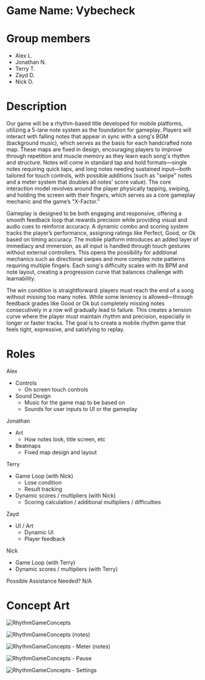 # Game Name: Vybecheck
# Group members
- Alex L.
- Jonathan N.
- Terry T.
- Zayd D.
- Nick D.

# Description
Our game will be a rhythm-based title developed for mobile platforms, utilizing a 5-lane note system as the foundation for gameplay. Players will interact with falling notes that appear in sync with a song's BGM (background music), which serves as the basis for each handcrafted note map. These maps are fixed in design, encouraging players to improve through repetition and muscle memory as they learn each song's rhythm and structure. Notes will come in standard tap and hold formats—single notes requiring quick taps, and long notes needing sustained input—both tailored for touch controls, with possible additions (such as "swipe" notes and a meter system that doubles all notes' score value). The core interaction model revolves around the player physically tapping, swiping, and holding the screen with their fingers, which serves as a core gameplay mechanic and the game’s "X-Factor."

Gameplay is designed to be both engaging and responsive, offering a smooth feedback loop that rewards precision while providing visual and audio cues to reinforce accuracy. A dynamic combo and scoring system tracks the player’s performance, assigning ratings like Perfect, Good, or Ok based on timing accuracy. The mobile platform introduces an added layer of immediacy and immersion, as all input is handled through touch gestures without external controllers. This opens the possibility for additional mechanics such as directional swipes and more complex note patterns requiring multiple fingers. Each song's difficulty scales with its BPM and note layout, creating a progression curve that balances challenge with learnability.

The win condition is straightforward: players must reach the end of a song without missing too many notes. While some leniency is allowed—through feedback grades like Good or Ok but completely missing notes consecutively in a row will gradually lead to failure. This creates a tension curve where the player must maintain rhythm and precision, especially in longer or faster tracks. The goal is to create a mobile rhythm game that feels tight, expressive, and satisfying to replay.

# Roles
Alex
- Controls
  - On screen touch controls
- Sound Design
  - Music for the game map to be based on
  - Sounds for user inputs to UI or the gameplay

Jonathan
- Art
  - How notes look, title screen, etc
- Beatmaps
  - Fixed map design and layout

Terry
- Game Loop (with Nick)
  - Lose condition 
  - Result tracking
- Dynamic scores / multipliers (with Nick)
  - Scoring calculation / additional multipliers / difficulties

Zayd
- UI / Art
  - Dynamic UI
  - Player feedback

Nick
- Game Loop (with Terry)
- Dynamic scores / multipliers (with Terry)

Possible Assistance Needed?
N/A

# Concept Art
![RhythmGameConcepts](https://github.com/user-attachments/assets/27d52b9b-8a2c-4312-9745-83d2ba71ee8b)

![RhythmGameConcepts (notes)](https://github.com/user-attachments/assets/98b7e32b-525b-4bab-ab78-bef60bf0ed08)

![RhythmGameConcepts - Meter (notes)](https://github.com/user-attachments/assets/80434250-4c35-443d-b72f-1642a205e3d1)

![RhythmGameConcepts - Pause](https://github.com/user-attachments/assets/efee9943-be17-4fe6-8714-a00b32aed8d6)

![RhythmGameConcepts - Settings](https://github.com/user-attachments/assets/384c1fce-baaa-4789-846b-c63d667ad400)







